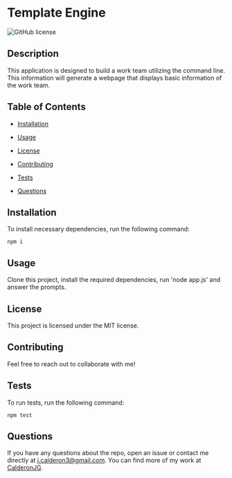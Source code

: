 # Template Engine
![GitHub license](https://img.shields.io/badge/license-MIT-blue.svg)

## Description

This application is designed to build a work team utilizing the command line. This information will generate a webpage that displays basic information of the work team.

## Table of Contents

* [Installation](#installation)

* [Usage](#usage)

* [License](#license)

* [Contributing](#contributing)

* [Tests](#tests)

* [Questions](#questions)

## Installation

To install necessary dependencies, run the following command:

```
npm i
```

## Usage

Clone this project, install the required dependencies, run 'node app.js' and answer the prompts.

## License

This project is licensed under the MIT license.

## Contributing

Feel free to reach out to collaborate with me!

## Tests

To run tests, run the following command:

```
npm test
```

## Questions

If you have any questions about the repo, open an issue or contact me directly at j.calderon3@gmail.com. You can find more of my work at [CalderonJG](https://github.com/CalderonJG/).

